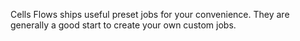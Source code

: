 Cells Flows ships useful preset jobs for your convenience. They are generally a good start to create your own custom jobs.


